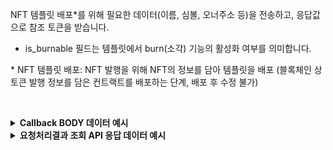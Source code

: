 NFT 템플릿 배포\*를 위해 필요한 데이터(이름, 심볼, 오너주소 등)을 전송하고, 응답값으로 참조 토큰을 받습니다.

- is_burnable 필드는 템플릿에서 burn(소각) 기능의 활성화 여부를 의미합니다.

\* NFT 템플릿 배포: NFT 발행을 위해 NFT의 정보를 담아 템플릿을 배포 (블록체인 상 토큰 발행 정보를 담은 컨트랙트를 배포하는 단계, 배포 후 수정 불가)

<p><br/></p>

<details>
  <summary><b>Callback BODY 데이터 예시</b></summary>

```json
# contract_id 필드는 배포된 NFT 컨트랙트의 식별자이며 컨트랙트를 사용하는 API에서 필요합니다.
{
  "request_id": "d6721761-88eb-4c03-ab87-6a9dd3110793",
  "status": "COMPLETE",
  "results": {
    "contract": {
      "symbol": "TEST",
      "network_chain_id": 12,
      "contract_id": "c5ee0db0-4ce8-4219-befb-0b808afb41a9",
      "name": "TEST",
      "ids": [],
      "owner_address": "0x1214Ae02C495E96Fd102705FA3c00721fbD52BC9",
      "contract_address": "0xe83687e545bbf90ce8b9507504460b8e85a737b7",
      "is_burnable": true
    },
    "transaction_hash": "0xa07dc6dae156eada4c7417cad2fde60e08323a2f12c3cc0215dc81ceb1bc4d23",
    "transaction_gas_used": 3083774,
    "requested_at": "2024-07-16T23:44:01+09:00",
    "finished_at": "2024-07-17T08:44:06+09:00"
  }
}
```

</details>

<details>
  <summary><b>요청처리결과 조회 API 응답 데이터 예시</b></summary>

```json
# contract_id 필드는 배포된 NFT 컨트랙트의 식별자이며 컨트랙트를 사용하는 API에서 필요합니다.
{
    "code": "20000",
    "message": "SUCCESS",
    "request_id": "d6721761-88eb-4c03-ab87-6a9dd3110793",
    "status": "COMPLETE",
    "results": {
        "contract": {
            "symbol": "TEST",
            "network_chain_id": 12,
            "contract_id": "c5ee0db0-4ce8-4219-befb-0b808afb41a9",
            "name": "TEST",
            "ids": [],
            "owner_address": "0x1214Ae02C495E96Fd102705FA3c00721fbD52BC9",
            "contract_address": "0xe83687e545bbf90ce8b9507504460b8e85a737b7",
            "is_burnable": true
        },
        "transaction_hash": "0xa07dc6dae156eada4c7417cad2fde60e08323a2f12c3cc0215dc81ceb1bc4d23",
        "transaction_gas_used": 3083774,
        "requested_at": "2024-07-16T23:44:01+09:00",
        "finished_at": "2024-07-17T08:44:06+09:00"
    }
}
```

</details>
